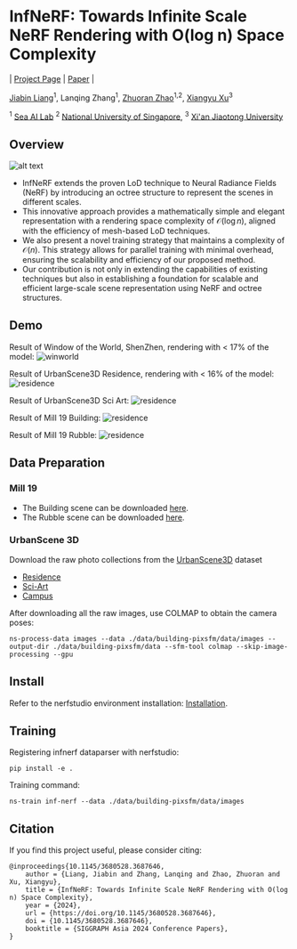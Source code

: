 # InfNeRF: Towards Infinite Scale NeRF Rendering with O(log n) Space Complexity

| [Project Page](https://jiabinliang.github.io/InfNeRF.io/) | [Paper](https://dl.acm.org/doi/pdf/10.1145/3680528.3687646) |<br>

[Jiabin Liang](https://jiabinliang.github.io)<sup>1</sup>, Lanqing Zhang<sup>1</sup>, [Zhuoran Zhao](https://alicezrzhao.github.io/)<sup>1,2</sup>, [Xiangyu Xu](https://xuxy09.github.io/)<sup>3</sup>

<sup>1</sup> [Sea AI Lab](https://sail.sea.com/)
<sup>2</sup> [National University of Singapore](https://nus.edu.sg/),
<sup>3</sup> [Xi'an Jiaotong University](https://www.xjtu.edu.cn/)

## Overview
![alt text](./img/teaser.png "Title")

- InfNeRF extends the proven LoD technique to Neural Radiance Fields (NeRF) by introducing an octree structure to represent the scenes in different scales. 
- This innovative approach provides a mathematically simple and elegant representation with a rendering space complexity of $\mathcal{O}(\log n)$, aligned with the efficiency of mesh-based LoD techniques.
- We also present a novel training strategy that maintains a complexity of $\mathcal{O}(n)$. 
This strategy allows for parallel training with minimal overhead, ensuring the scalability and efficiency of our proposed method. 
- Our contribution is not only in extending the capabilities of existing techniques but also in establishing a foundation for scalable and efficient large-scale scene representation using NeRF and octree structures.

## Demo
Result of Window of the World, ShenZhen, rendering with < 17% of the model:
![winworld](./img/winworld_720.gif)

Result of UrbanScene3D Residence, rendering with < 16% of the model:
![residence](./img/residence_720.gif)

Result of UrbanScene3D Sci Art:
![residence](./img/sci_720.gif)

Result of Mill 19 Building:
![residence](./img/building_720.gif)

Result of Mill 19 Rubble:
![residence](./img/rubble_720.gif)

## Data Preparation

### Mill 19

- The Building scene can be downloaded [here](https://storage.cmusatyalab.org/mega-nerf-data/building-pixsfm.tgz).
- The Rubble scene can be downloaded [here](https://storage.cmusatyalab.org/mega-nerf-data/rubble-pixsfm.tgz).

### UrbanScene 3D
Download the raw photo collections from the [UrbanScene3D](https://github.com/Linxius/UrbanScene3D?tab=readme-ov-file#urbanscene3d-v1) dataset
  - [Residence](http://szuvccnas.quickconnect.cn/d/s/lSvWkTMbFjecrEwZDx3cV72M5scS2tKA/OxnMJCCChFCGAqEHfVC09VJmO_f-qrga-_LFAaeS27Ag)
  - [Sci-Art](http://szuvccnas.quickconnect.cn/d/s/lT61obCnx48mOc1FrPtUiuZ8eNCOrEQd/27C8eKMNd1YBpLxJTbYY-jMWU7vRHhbs-5bHAJ9227Ag)
  - [Campus](http://szuvccnas.quickconnect.cn/d/s/lRrBh8QyqmVQnXgn6Lc41vqnpeZej5bm/Xj3MGE2nOmr9CR_q09lJzYzmtcUGc5XQ-67Hgr9-27Ag)

After downloading all the raw images, use COLMAP to obtain the camera poses:

```
ns-process-data images --data ./data/building-pixsfm/data/images --output-dir ./data/building-pixsfm/data --sfm-tool colmap --skip-image-processing --gpu
```

## Install

Refer to the nerfstudio environment installation: [Installation](https://docs.nerf.studio/quickstart/installation.html).

## Training

Registering infnerf dataparser with nerfstudio:

```
pip install -e .
```

Training command:

```
ns-train inf-nerf --data ./data/building-pixsfm/data/images
```

## Citation

If you find this project useful, please consider citing:

<pre><code>@inproceedings{10.1145/3680528.3687646,
    author = {Liang, Jiabin and Zhang, Lanqing and Zhao, Zhuoran and Xu, Xiangyu},
    title = {InfNeRF: Towards Infinite Scale NeRF Rendering with O(log n) Space Complexity},
    year = {2024},
    url = {https://doi.org/10.1145/3680528.3687646},
    doi = {10.1145/3680528.3687646},
    booktitle = {SIGGRAPH Asia 2024 Conference Papers},
}</code></pre>
